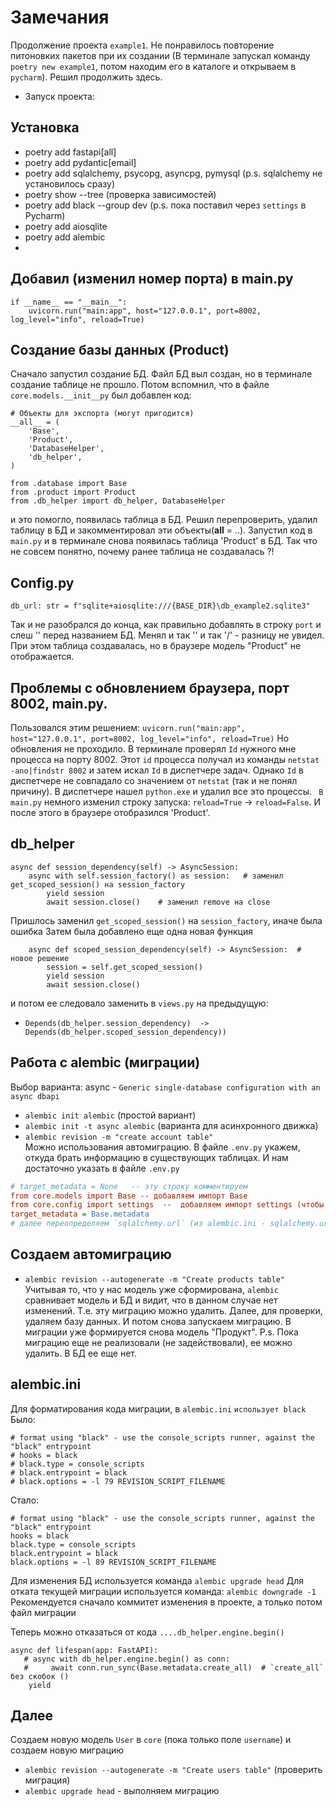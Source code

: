 #  Замечания
Продолжение проекта `example1`. Не понравилось повторение питоновких пакетов при их создании (В терминале 
запускал команду `poetry new example1`, потом находим его в каталоге и открываем в `pycharm`).
Решил продолжить здесь.


- Запуск проекта:
##  Установка
- poetry add fastapi[all]   
- poetry add pydantic[email]
- poetry add sqlalchemy, psycopg, asyncpg, pymysql (p.s. sqlalchemy не установилось сразу)
- poetry show --tree (проверка зависимостей)
- poetry add black --group dev (p.s. пока поставил через `settings` в Pycharm)
- poetry add aiosqlite
- poetry add alembic
- 
## Добавил (изменил номер порта) в main.py
```
if __name__ == "__main__":
    uvicorn.run("main:app", host="127.0.0.1", port=8002, log_level="info", reload=True)
```

## Создание базы данных (Product)
Сначало запустил создание БД. Файл БД выл создан, но в терминале создание таблице не прошло.
Потом вспомнил, что в файле `core.models.__init__py` был добавлен код:
```
# Объекты для экспорта (могут пригодится)
__all__ = (
    'Base',
    'Product',
    'DatabaseHelper',
    'db_helper',
)

from .database import Base
from .product import Product
from .db_helper import db_helper, DatabaseHelper
```
и это помогло, появилась таблица в БД. Решил перепроверить, удалил таблицу в БД  и закомментировал 
эти объекты(__all__ = ..). Запустил код в `main.py` и в терминале снова появилась таблица 'Product' в БД.
Так что не совсем понятно, почему ранее таблица не создавалась ?!

## Config.py
```
db_url: str = f"sqlite+aiosqlite:///{BASE_DIR}\db_example2.sqlite3"
``` 
Так и не разобрался до конца, как правильно добавлять  в строку `port` и слеш '\' перед названием БД.
Менял и так '\' и так '/' - разницу не увидел. При этом таблица создавалась, но в браузере модель "Product" не 
отображается.

## Проблемы с обновлением браузера, порт 8002, main.py.
Пользовался этим решением: `uvicorn.run("main:app", host="127.0.0.1", port=8002, log_level="info", reload=True)`
Но обновления не проходило. В терминале проверял `Id` нужного мне процесса на порту 8002. Этот `id` процесса получал 
из команды `netstat -ano|findstr 8002` и затем искал `Id` в диспетчере задач. Однако `Id` в диспетчере не совпадало 
со значением от `netstat` (так и не понял причину). В диспетчере нашел `python.exe` и удалил все это процессы. `
В main.py` немного изменил строку запуска: `reload=True` -> `reload=False`. И после этого в браузере отобразился 'Product'.

## db_helper
```
async def session_dependency(self) -> AsyncSession:
    async with self.session_factory() as session:   # заменил get_scoped_session() на session_factory
        yield session
        await session.close()    # заменил remove на close
```
Пришлось заменил `get_scoped_session()` на `session_factory`, иначе была ошибка
Затем была добавлено еще одна новая функция
```
    async def scoped_session_dependency(self) -> AsyncSession:  # новое решение
        session = self.get_scoped_session()
        yield session
        await session.close()
```
и потом ее следовало заменить в `views.py` на предыдущую:
- `Depends(db_helper.session_dependency)  -> Depends(db_helper.scoped_session_dependency))`
## Работа с alembic (миграции)
Выбор варианта: async - `Generic single-database configuration with an async dbapi`
- `alembic init alembic` (простой вариант)
- `alembic init -t async alembic` (варианта для асинхронного движка)
- `alembic revision -m "create account table"`  
Можно использования автомиграцию. В  файле `.env.py` укажем, откуда брать информацию в существующих таблицах. 
И нам достаточно указать в файле `.env.py`
```.env.ini
# target_metadata = None   -- эту строку комментируем
from core.models import Base -- добавляем импорт Base
from core.config import settings  --  добавляем импорт settings (чтобы скорректировать путь к БД)
target_metadata = Base.metadata 
# далее переопределяем `sqlalchemy.url` (из alembic.ini - sqlalchemy.url = driver://user:pass@localhost/dbname)
```
## Создаем автомиграцию
- `alembic revision --autogenerate -m "Create products table"`
Учитывая то, что у нас модель уже сформирована, `alembic` сравнивает модель и БД и видит, что в данном случае нет изменений.
Т.е. эту миграцию можно удалить.
Далее, для проверки, удаляем базу данных. И потом снова запускаем миграцию. В миграции уже формируется снова модель "Продукт".
P.s. Пока миграцию еще не реализовали (не задействовали), ее можно удалить. В БД ее еще нет.

## alembic.ini
Для форматирования кода миграции, в `alembic.ini` `использует black`
Было:
```
# format using "black" - use the console_scripts runner, against the "black" entrypoint
# hooks = black
# black.type = console_scripts
# black.entrypoint = black
# black.options = -l 79 REVISION_SCRIPT_FILENAME
```
Стало:
```
# format using "black" - use the console_scripts runner, against the "black" entrypoint
hooks = black
black.type = console_scripts
black.entrypoint = black
black.options = -l 89 REVISION_SCRIPT_FILENAME
```
Для изменения БД используется команда `alembic upgrade head`
Для отката текущей миграции используется команда: `alembic downgrade -1`
Рекомендуется сначало коммитет изменения в проекте, а только потом файл миграции

Теперь можно отказаться от кода `....db_helper.engine.begin()`
```
async def lifespan(app: FastAPI):
   # async with db_helper.engine.begin() as conn:
   #     await conn.run_sync(Base.metadata.create_all)  # `create_all`  без скобок ()
    yield
```
## Далее
Создаем новую модель `User` в `core` (пока только поле `username`) и создаем новую миграцию
- `alembic revision --autogenerate -m "Create users table"` (проверить миграция)
- `alembic upgrade head` - выполняем миграцию